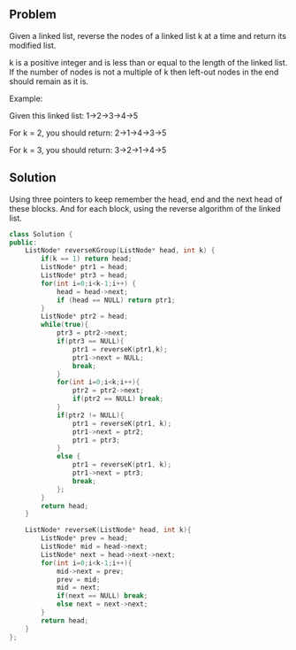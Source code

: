 ## Problem
Given a linked list, reverse the nodes of a linked list k at a time and return its modified list.

k is a positive integer and is less than or equal to the length of the linked list. If the number of nodes is not a multiple of k then left-out nodes in the end should remain as it is.

Example:

Given this linked list: 1->2->3->4->5

For k = 2, you should return: 2->1->4->3->5

For k = 3, you should return: 3->2->1->4->5

## Solution

Using three pointers to keep remember the head, end and the next head of these blocks. And for each block, using the reverse algorithm of the linked list.

```C++
class Solution {
public:
    ListNode* reverseKGroup(ListNode* head, int k) {
        if(k == 1) return head;
        ListNode* ptr1 = head;
        ListNode* ptr3 = head;
        for(int i=0;i<k-1;i++) {
            head = head->next;
            if (head == NULL) return ptr1;
        }
        ListNode* ptr2 = head;
        while(true){
            ptr3 = ptr2->next;
            if(ptr3 == NULL){
                ptr1 = reverseK(ptr1,k);
                ptr1->next = NULL;
                break;
            }
            for(int i=0;i<k;i++){
                ptr2 = ptr2->next;
                if(ptr2 == NULL) break;
            }
            if(ptr2 != NULL){
                ptr1 = reverseK(ptr1, k);
                ptr1->next = ptr2;
                ptr1 = ptr3;
            }
            else {
                ptr1 = reverseK(ptr1, k);
                ptr1->next = ptr3;
                break;
            };
        }
        return head;
    }

    ListNode* reverseK(ListNode* head, int k){
        ListNode* prev = head;
        ListNode* mid = head->next;
        ListNode* next = head->next->next;
        for(int i=0;i<k-1;i++){
            mid->next = prev;
            prev = mid;
            mid = next;
            if(next == NULL) break;
            else next = next->next;
        }
        return head;
    }
};
```
